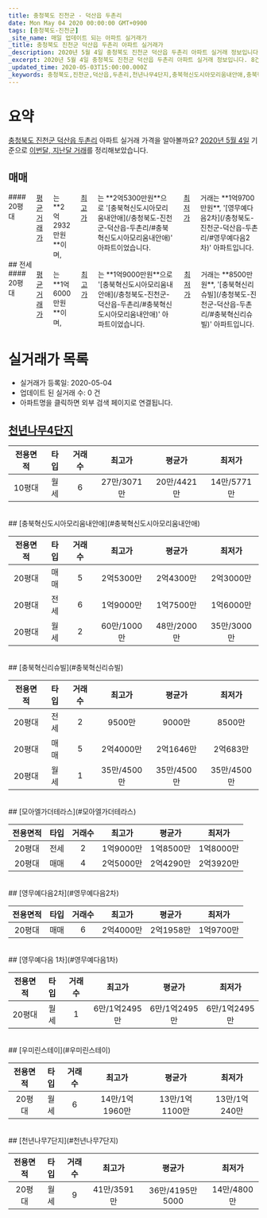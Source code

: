```yaml
---
title: 충청북도 진천군 - 덕산읍 두촌리
date: Mon May 04 2020 00:00:00 GMT+0900
tags: [충청북도-진천군]
_site_name: 매일 업데이트 되는 아파트 실거래가
_title: 충청북도 진천군 덕산읍 두촌리 아파트 실거래가
_description: 2020년 5월 4일 충청북도 진천군 덕산읍 두촌리 아파트 실거래 정보입니다. 8건 아파트 정보가 있습니다.
_excerpt: 2020년 5월 4일 충청북도 진천군 덕산읍 두촌리 아파트 실거래 정보입니다. 8건 아파트 정보가 있습니다.
_updated_time: 2020-05-03T15:00:00.000Z
_keywords: 충청북도,진천군,덕산읍,두촌리,천년나무4단지,충북혁신도시아모리움내안애,충북혁신리슈빌,모아엘가더테라스,영무예다음2차,영무예다음 1차,우미린스테이,천년나무7단지
---
```





# 요약
<ins>충청북도 진천군 덕산읍 두촌리</ins> 아파트 실거래 가격을 알아볼까요? <ins>2020년 5월 4일</ins> 기준으로 <ins>이번달, 지난달 거래</ins>를 정리해보았습니다.

## 매매
<div class="container">
<div class="twelve columns" markdown="1">
#### 20평대
<ins>평균 거래가</ins>는 **2억2932만원**이며, <ins>최고가</ins>는 **2억5300만원**으로 '[충북혁신도시아모리움내안애](/충청북도-진천군-덕산읍-두촌리/#충북혁신도시아모리움내안애)' 아파트이었습니다. <ins>최저가</ins> 거래는 **1억9700만원**, '[영무예다음2차](/충청북도-진천군-덕산읍-두촌리/#영무예다음2차)' 아파트입니다.
</div>
</div>
## 전세
<div class="container">
<div class="twelve columns" markdown="1">
#### 20평대
<ins>평균 거래가</ins>는 **1억6000만원**이며, <ins>최고가</ins>는 **1억9000만원**으로 '[충북혁신도시아모리움내안애](/충청북도-진천군-덕산읍-두촌리/#충북혁신도시아모리움내안애)' 아파트이었습니다. <ins>최저가</ins> 거래는 **8500만원**, '[충북혁신리슈빌](/충청북도-진천군-덕산읍-두촌리/#충북혁신리슈빌)' 아파트입니다.
</div>
</div>



# 실거래가 목록
- 실거래가 등록일: 2020-05-04
- 업데이트 된 실거래 수: 0 건
- 아파트명을 클릭하면 외부 검색 페이지로 연결됩니다.

## [천년나무4단지](#천년나무4단지)

|전용면적|타입|거래수|최고가|평균가|최저가|
|:---:|:---:|:---:|:---:|:---:|:---:|
|10평대|<span class="deal-type-3">월세</span>|6|27만/3071만|20만/4421만|14만/5771만|

<br/>
## [충북혁신도시아모리움내안애](#충북혁신도시아모리움내안애)

|전용면적|타입|거래수|최고가|평균가|최저가|
|:---:|:---:|:---:|:---:|:---:|:---:|
|20평대|<span class="deal-type-1">매매</span>|5|2억5300만|2억4300만|2억3000만|
|20평대|<span class="deal-type-2">전세</span>|6|1억9000만|1억7500만|1억6000만|
|20평대|<span class="deal-type-3">월세</span>|2|60만/1000만|48만/2000만|35만/3000만|

<br/>
## [충북혁신리슈빌](#충북혁신리슈빌)

|전용면적|타입|거래수|최고가|평균가|최저가|
|:---:|:---:|:---:|:---:|:---:|:---:|
|20평대|<span class="deal-type-2">전세</span>|2|9500만|9000만|8500만|
|20평대|<span class="deal-type-1">매매</span>|5|2억4000만|2억1646만|2억683만|
|20평대|<span class="deal-type-3">월세</span>|1|35만/4500만|35만/4500만|35만/4500만|

<br/>
## [모아엘가더테라스](#모아엘가더테라스)

|전용면적|타입|거래수|최고가|평균가|최저가|
|:---:|:---:|:---:|:---:|:---:|:---:|
|20평대|<span class="deal-type-2">전세</span>|2|1억9000만|1억8500만|1억8000만|
|20평대|<span class="deal-type-1">매매</span>|4|2억5000만|2억4290만|2억3920만|

<br/>
## [영무예다음2차](#영무예다음2차)

|전용면적|타입|거래수|최고가|평균가|최저가|
|:---:|:---:|:---:|:---:|:---:|:---:|
|20평대|<span class="deal-type-1">매매</span>|6|2억4000만|2억1958만|1억9700만|

<br/>
## [영무예다음 1차](#영무예다음1차)

|전용면적|타입|거래수|최고가|평균가|최저가|
|:---:|:---:|:---:|:---:|:---:|:---:|
|20평대|<span class="deal-type-3">월세</span>|1|6만/1억2495만|6만/1억2495만|6만/1억2495만|

<br/>
## [우미린스테이](#우미린스테이)

|전용면적|타입|거래수|최고가|평균가|최저가|
|:---:|:---:|:---:|:---:|:---:|:---:|
|20평대|<span class="deal-type-3">월세</span>|6|14만/1억1960만|13만/1억1100만|13만/1억240만|

<br/>
## [천년나무7단지](#천년나무7단지)

|전용면적|타입|거래수|최고가|평균가|최저가|
|:---:|:---:|:---:|:---:|:---:|:---:|
|20평대|<span class="deal-type-3">월세</span>|9|41만/3591만|36만/4195만5000|14만/4800만|

<br/>




